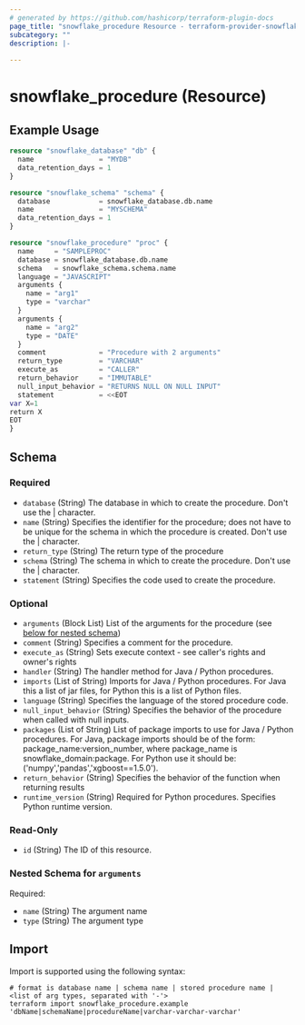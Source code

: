 ```yaml
---
# generated by https://github.com/hashicorp/terraform-plugin-docs
page_title: "snowflake_procedure Resource - terraform-provider-snowflake"
subcategory: ""
description: |-
  
---
```


# snowflake_procedure (Resource)



## Example Usage

```terraform
resource "snowflake_database" "db" {
  name                = "MYDB"
  data_retention_days = 1
}

resource "snowflake_schema" "schema" {
  database            = snowflake_database.db.name
  name                = "MYSCHEMA"
  data_retention_days = 1
}

resource "snowflake_procedure" "proc" {
  name     = "SAMPLEPROC"
  database = snowflake_database.db.name
  schema   = snowflake_schema.schema.name
  language = "JAVASCRIPT"
  arguments {
    name = "arg1"
    type = "varchar"
  }
  arguments {
    name = "arg2"
    type = "DATE"
  }
  comment             = "Procedure with 2 arguments"
  return_type         = "VARCHAR"
  execute_as          = "CALLER"
  return_behavior     = "IMMUTABLE"
  null_input_behavior = "RETURNS NULL ON NULL INPUT"
  statement           = <<EOT
var X=1
return X
EOT
}
```

<!-- schema generated by tfplugindocs -->
## Schema

### Required

- `database` (String) The database in which to create the procedure. Don't use the | character.
- `name` (String) Specifies the identifier for the procedure; does not have to be unique for the schema in which the procedure is created. Don't use the | character.
- `return_type` (String) The return type of the procedure
- `schema` (String) The schema in which to create the procedure. Don't use the | character.
- `statement` (String) Specifies the code used to create the procedure.

### Optional

- `arguments` (Block List) List of the arguments for the procedure (see [below for nested schema](#nestedblock--arguments))
- `comment` (String) Specifies a comment for the procedure.
- `execute_as` (String) Sets execute context - see caller's rights and owner's rights
- `handler` (String) The handler method for Java / Python procedures.
- `imports` (List of String) Imports for Java / Python procedures. For Java this a list of jar files, for Python this is a list of Python files.
- `language` (String) Specifies the language of the stored procedure code.
- `null_input_behavior` (String) Specifies the behavior of the procedure when called with null inputs.
- `packages` (List of String) List of package imports to use for Java / Python procedures. For Java, package imports should be of the form: package_name:version_number, where package_name is snowflake_domain:package. For Python use it should be: ('numpy','pandas','xgboost==1.5.0').
- `return_behavior` (String) Specifies the behavior of the function when returning results
- `runtime_version` (String) Required for Python procedures. Specifies Python runtime version.

### Read-Only

- `id` (String) The ID of this resource.

<a id="nestedblock--arguments"></a>
### Nested Schema for `arguments`

Required:

- `name` (String) The argument name
- `type` (String) The argument type

## Import

Import is supported using the following syntax:

```shell
# format is database name | schema name | stored procedure name | <list of arg types, separated with '-'>
terraform import snowflake_procedure.example 'dbName|schemaName|procedureName|varchar-varchar-varchar'
```
